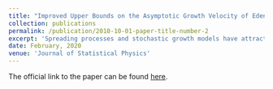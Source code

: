 ```yaml
---
title: "Improved Upper Bounds on the Asymptotic Growth Velocity of Eden Clusters"
collection: publications
permalink: /publication/2010-10-01-paper-title-number-2
excerpt: 'Spreading processes and stochastic growth models have attracted a lot of attention in statistical physics -- mainly owing to their wide applicability and partly to their beauty. While growth and spreading processes are ubiquitous, starting from growing bacterial colonies to growing of tumors and spreading of rumours in a society, these models have provided us with great insight into nonequilibrium phenomena by giving us a platform to investigate universal behavior. One of the simplest models of growing clusters was introduced by Murray Eden in 1961 as the Eden model in order to investigate the growth of biological cell colonies. In this work, we develop theoretical tools to bound the speed at which the Eden clusters grow, and hence initiate a conversation about the asymptotic shape of these clusters.'
date: February, 2020
venue: 'Journal of Statistical Physics'
---
```

The official link to the paper can be found [here](https://link.springer.com/article/10.1007/s10955-020-02498-z). 
